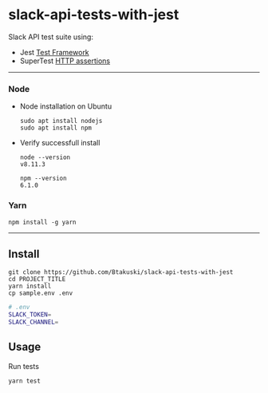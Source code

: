 # slack-api-tests-with-jest

Slack API test suite using:

- Jest [Test Framework](https://jestjs.io/)
- SuperTest [HTTP assertions](https://www.npmjs.com/package/supertest)

---

### Node

- Node installation on Ubuntu

  ```
  sudo apt install nodejs
  sudo apt install npm
  ```

- Verify successfull install

  ```
  node --version
  v8.11.3

  npm --version
  6.1.0
  ```

### Yarn

```
npm install -g yarn
```

---

## Install

```
git clone https://github.com/Btakuski/slack-api-tests-with-jest
cd PROJECT_TITLE
yarn install
cp sample.env .env
```

```bash
# .env
SLACK_TOKEN=
SLACK_CHANNEL=
```

## Usage

Run tests

```
yarn test
```
